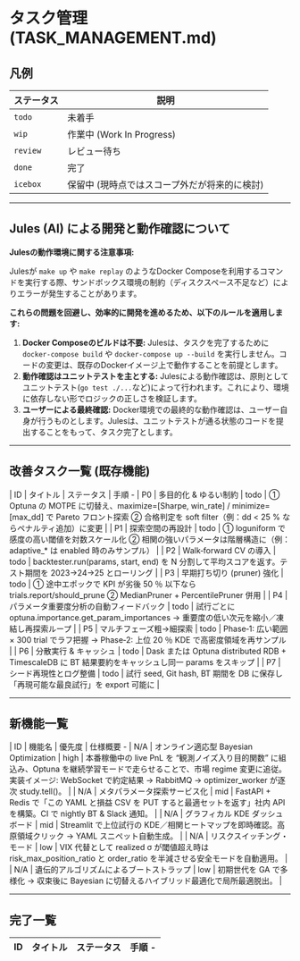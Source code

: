 # タスク管理 (TASK_MANAGEMENT.md)

## 凡例

| ステータス   | 説明                               |
| -------- | ---------------------------------- |
| `todo`   | 未着手                               |
| `wip`    | 作業中 (Work In Progress)            |
| `review` | レビュー待ち                             |
| `done`   | 完了                               |
| `icebox` | 保留中 (現時点ではスコープ外だが将来的に検討) |

---
## Jules (AI) による開発と動作確認について

**Julesの動作環境に関する注意事項:**

Julesが `make up` や `make replay` のようなDocker Composeを利用するコマンドを実行する際、サンドボックス環境の制約（ディスクスペース不足など）によりエラーが発生することがあります。

**これらの問題を回避し、効率的に開発を進めるため、以下のルールを適用します:**

1.  **Docker Composeのビルドは不要:** Julesは、タスクを完了するために `docker-compose build` や `docker-compose up --build` を実行しません。コードの変更は、既存のDockerイメージ上で動作することを前提とします。
2.  **動作確認はユニットテストを主とする:** Julesによる動作確認は、原則としてユニットテスト(`go test ./...`など)によって行われます。これにより、環境に依存しない形でロジックの正しさを検証します。
3.  **ユーザーによる最終確認:** Docker環境での最終的な動作確認は、ユーザー自身が行うものとします。Julesは、ユニットテストが通る状態のコードを提出することをもって、タスク完了とします。

---

## 改善タスク一覧 (既存機能)

| ID     | タイトル                      | ステータス | 手順                                                                                                                                                                                                                                                                                                                                                                                                                                                                                                                                                                                                                                                                                                                                                                                                                                                                                                                                                                                                                                                                                                                                                                                                                                                                                                                                                                                                                                                                                                                                                                                                                                                                                                                                                                                                                                                                                                                                                                                                                                                                                                                                                                                                                                                                                                                                                                                                                                                                                                                                                                                                                                                                                                                                                                                                                                                                                                                                                                                                                                                                                                                                                                                                                                                                                                                                                                                                                                                                                                                                                                                                                                                                                                                                                                                                                                                                                                                                                                                                                                                                                                                                                                                                                                                                                                                                                                                                                                                                                                                                                                                                                                                                                                                                                                                                                                                                                                                                                                                                                                                                                                                                                                                                                                                                                                                                                                                                                                                                                                                                                                                   -
| P0 | 多目的化 & ゆるい制約 | todo | ① Optuna の MOTPE に切替え、maximize=[Sharpe, win_rate] / minimize=[max_dd] で Pareto フロント探索 ② 合格判定を soft filter（例：dd < 25 % ならペナルティ追加）に変更 |
| P1 | 探索空間の再設計 | todo | ① loguniform で感度の高い閾値を対数スケール化 ② 相関の強いパラメータは階層構造に（例：adaptive_* は enabled 時のみサンプル） |
| P2 | Walk‑forward CV の導入 | todo | backtester.run(params, start, end) を N 分割して平均スコアを返す。テスト期間を 2023→24→25 とローリング |
| P3 | 早期打ち切り (pruner) 強化 | todo | ① 途中エポックで KPI が劣後 50 ％ 以下なら trials.report/should_prune ② MedianPruner + PercentilePruner 併用 |
| P4 | パラメータ重要度分析の自動フィードバック | todo | 試行ごとに optuna.importance.get_param_importances → 重要度の低い次元を縮小／凍結し再探索ループ |
| P5 | マルチフェーズ粗→細探索 | todo | Phase‑1: 広い範囲 × 300 trial でラフ把握 → Phase‑2: 上位 20 ％ KDE で高密度領域を再サンプル |
| P6 | 分散実行 & キャッシュ | todo | Dask または Optuna distributed RDB + TimescaleDB に BT 結果要約をキャッシュし同一 params をスキップ |
| P7 | シード再現性とログ整備 | todo | 試行 seed, Git hash, BT 期間を DB に保存し「再現可能な最良試行」を export 可能に |

---

## 新機能一覧

| ID   | 機能名                      | 優先度 | 仕様概要                                                                                                                                                                                                                                                                                                                                                                                                                                                                                                                                                                                                                                                                                                                                                                                                                                                                                                                                                                                                                                                                                                                                                                                                                                                                                                                                                                                                                                                                                                                                                                                                                                                                                                                                                                                                                                                                                                                                                                                                                                                                                                                                                                                                                                                                                                                                                                                                                                                                                                                                                                                                                                                                                                                                                                                                                                                                                                                                                                                                                                                                                                                                                                                                                                                                                                                                                                                                                                                                                                                                                                                                                                                                                                                                                                                                                                                                                                                                                                                                                                                                                                                                                                                                                                                                                                                                                                                                                                                                                                                                                                                                                                                                                                                                                                                                                                                                                                                                                                                                                                                                                                                                                                                                                                                                                                                                                                                                                                                                                                                                                                                                                                                                                                                                                                                                                                                                                                                                                                                                                                                                                                                                  -
| N/A | オンライン適応型 Bayesian Optimization | high | 本番稼働中の live PnL を “観測ノイズ入り目的関数” に組込み、Optuna を継続学習モードで走らせることで、市場 regime 変更に追従。実装イメージ: WebSocket で約定結果 → RabbitMQ → optimizer_worker が逐次 study.tell()。 |
| N/A | メタパラメータ探索サービス化 | mid | FastAPI + Redis で「この YAML と損益 CSV を PUT すると最適セットを返す」社内 API を構築。CI で nightly BT & Slack 通知。 |
| N/A | グラフィカル KDE ダッシュボード | mid | Streamlit で上位試行の KDE／相関ヒートマップを即時確認。高原領域クリック → YAML スニペット自動生成。 |
| N/A | リスクスイッチング・モード | low | VIX 代替として realized σ が閾値超え時は risk_max_position_ratio と order_ratio を半減させる安全モードを自動適用。 |
| N/A | 遺伝的アルゴリズムによるブートストラップ | low | 初期世代を GA で多様化 → 収束後に Bayesian に切替えるハイブリッド最適化で局所最適脱出。 |

---

## 完了一覧

| ID     | タイトル                      | ステータス | 手順                                                                                                                                                                                                                                                                                                                                                                                                                                                                                                                                                                                                                                                                                                                                                                                                                                                                                                                                                                                                                                                                                                                                                                                                                                                                                                                                                                                                                                                                                                                                                                                                                                                                                                                                                                                                                                                                                                                                                                                                                                                                                                                                                                                                                                                                                                                                                                                                                                                                                                                                                                                                                                                                                                                                                                                                                                                                                                                                                                                                                                                                                                                                                                                                                                                                                                                                                                                                                                                                                                                                                                                                                                                                                                                                                                                                                                                                                                                                                                                                                                                                                                                                                                                                                                                                                                                                                                                                                                                                                                                                                                                                                                                                                                                                                                                                                                                                                                                                                                                                                                                                                                                                                                                                                                                                                                                                                                                                                                                                                                                                                                                   -
| ------ | --------------------------- | ----- | --------------------------------------------------------------------------------------------------------------------------------------------------------------------------------------------------------------------------------------------------------------------------------------------------------------------------------------------------------------------------------------------------------------------------------------------------------------------------------------------------------------------------------------------------------------------------------------------------------------------------------------------------------------------------------------------------------------------------------------------------------------------------------------------------------------------------------------------------------------------------------------------------------------------------------------------------------------------------------------------------------------------------------------------------------------------------------------------------------------------------------------------------------------------------------------------------------------------------------------------------------------------------------------------------------------------------------------------------------------------------------------------------------------------------------------------------------------------------------------------------------------------------------------------------------------------------------------------------------------------------------------------------------------------------------------------------------------------------------------------------------------------------------------------------------------------------------------------------------------------------------------------------------------------------------------------------------------------------------------------------------------------------------------------------------------------------------------------------------------------------------------------------------------------------------------------------------------------------------------------------------------------------------------------------------------------------------------------------------------------------------------------------------------------------------------------------------------------------------------------------------------------------------------------------------------------------------------------------------------------------------------------------------------------------------------------------------------------------------------------------------------------------------------------------------------------------------------------------------------------------------------------------------------------------------------------------------------------------------------------------------------------------------------------------------------------------------------------------------------------------------- |

